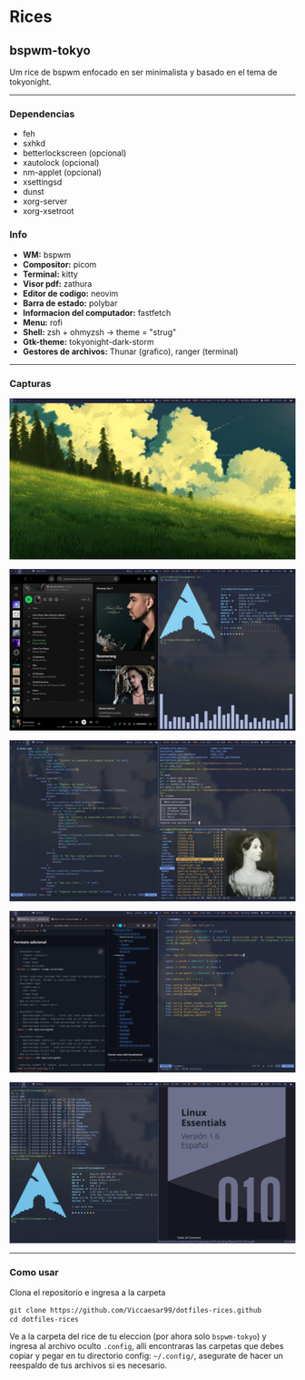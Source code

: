 # Rices

## bspwm-tokyo

Um rice de bspwm enfocado en ser minimalista y basado en el tema de tokyonight.

---

### Dependencias

- feh
- sxhkd  
- betterlockscreen (opcional) 
- xautolock (opcional)
- nm-applet (opcional)
- xsettingsd
- dunst
- xorg-server
- xorg-xsetroot

### Info

- **WM:** bspwm
- **Compositor:** picom
- **Terminal:** kitty
- **Visor pdf:** zathura
- **Editor de codigo:** neovim
- **Barra de estado:** polybar
- **Informacion del computador:** fastfetch
- **Menu:** rofi
- **Shell:** zsh + ohmyzsh -> theme = "strug"
- **Gtk-theme:** tokyonight-dark-storm
- **Gestores de archivos:** Thunar (grafico), ranger (terminal)

---

### Capturas

![Captura-1](./bspwm-tokyo/screenshots/screenshot_2025-05-05_09-27.jpg)

![Captura-2](./bspwm-tokyo/screenshots/screenshot_2025-05-05_09-29.jpg)

![Captura-3](./bspwm-tokyo/screenshots/screenshot_2025-05-05_09-49.jpg)

![Captura-4](./bspwm-tokyo/screenshots/screenshot_2025-05-05_09-27_000.jpg)

![Captura-5](./bspwm-tokyo/screenshots/screenshot_2025-05-05_09-45_000.jpg)

---

### Como usar

Clona el repositorio e ingresa a la carpeta


```
git clone https://github.com/Viccaesar99/dotfiles-rices.github
cd dotfiles-rices
```

Ve a la carpeta del rice de tu eleccion (por ahora solo `bspwm-tokyo`) y ingresa al archivo oculto `.config`, alli encontraras las carpetas que debes copiar y pegar en tu directorio config: `~/.config/`, asegurate de hacer un reespaldo de tus archivos si es necesario.
